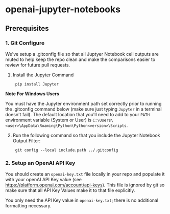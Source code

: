 # openai-jupyter-notebooks

## Prerequisites

### 1. Git Configure
We've setup a .gitconfig file so that all Juptyer Notebook cell outputs are muted to help keep the repo clean and make the comparisons easier to review for future pull requests.


1. Install the Jupyter Command 
    
        pip install Jupyter

**Note For Windows Users**

You must have the Jupyter environment path set correctly prior to running the .gitconfig command below (make sure just typing `Jupyter` in a terminal doesn't fail). The default location that you'll need to add to your `PATH` environment variable (System or User) is `C:\Users\<user>\AppData\Roaming\Python\Python<version>\Scripts`.

2. Run the following command so that you include the Jupyter Notebook Output Filter:

        git config --local include.path ../.gitconfig



### 2. Setup an OpenAI API Key
You should create an `openai-key.txt` file locally in your repo and populate it with your openAI API Key value (see https://platform.openai.com/account/api-keys). This file is ignored by git so make sure that all API Key Values make it to that file explicitly. 

You only need the API Key value in `openai-key.txt`; there is no additional formatting necessary.